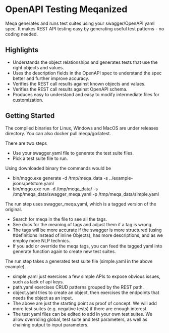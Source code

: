 # OpenAPI Testing Meqanized

Meqa generates and runs test suites using your swagger/OpenAPI yaml spec. It makes REST API testing easy by generating useful test patterns - no coding needed.

## Highlights

* Understands the object relationships and generates tests that use the right objects and values.
* Uses the description fields in the OpenAPI spec to understand the spec better and further improve accuracy. 
* Verifies the REST call results against known objects and values.
* Verifies the REST call results against OpenAPI schema.
* Produces easy to understand and easy to modify intermediate files for customization.

## Getting Started

The compiled binaries for Linux, Windows and MacOS are under releases directory. You can also docker pull meqa/go:latest.

There are two steps
* Use your swagger.yaml file to generate the test suite files.
* Pick a test suite file to run.

Using downloaded binary the commands would be
* bin/mqgo.exe generate -d /tmp/meqa_data -s ../example-jsons/petstore.yaml
* bin/mqgo.exe run -d /tmp/meqa_data/ -s /tmp/meqa_data/swagger_meqa.yaml -p /tmp/meqa_data/simple.yaml

The run step uses swagger_meqa.yaml, which is a tagged version of the original.
* Search for meqa in the file to see all the tags.
* See docs for the meaning of tags and adjust them if a tag is wrong.
* The tags will be more accurate if the swagger is more structured (using #definitions instead of inline Objects), has more descriptions, and as we employ more NLP technics.
* If you add or override the meqa tags, you can feed the tagged yaml into generate function again to create new test suites.

The run step takes a generated test suite file (simple.yaml in the above example).
* simple.yaml just exercises a few simple APIs to expose obvious issues, such as lack of api keys.
* path.yaml exercises CRUD patterns grouped by the REST path.
* object.yaml tries to create an object, then exercises the endpoints that needs the object as an input.
* The above are just the starting point as proof of concept. We will add more test suites (e.g. negative tests) if there are enough interest.
* The test yaml files can be edited to add in your own test suites. We allow overriding global, test suite and test parameters, as well as chaining output to input parameters.


